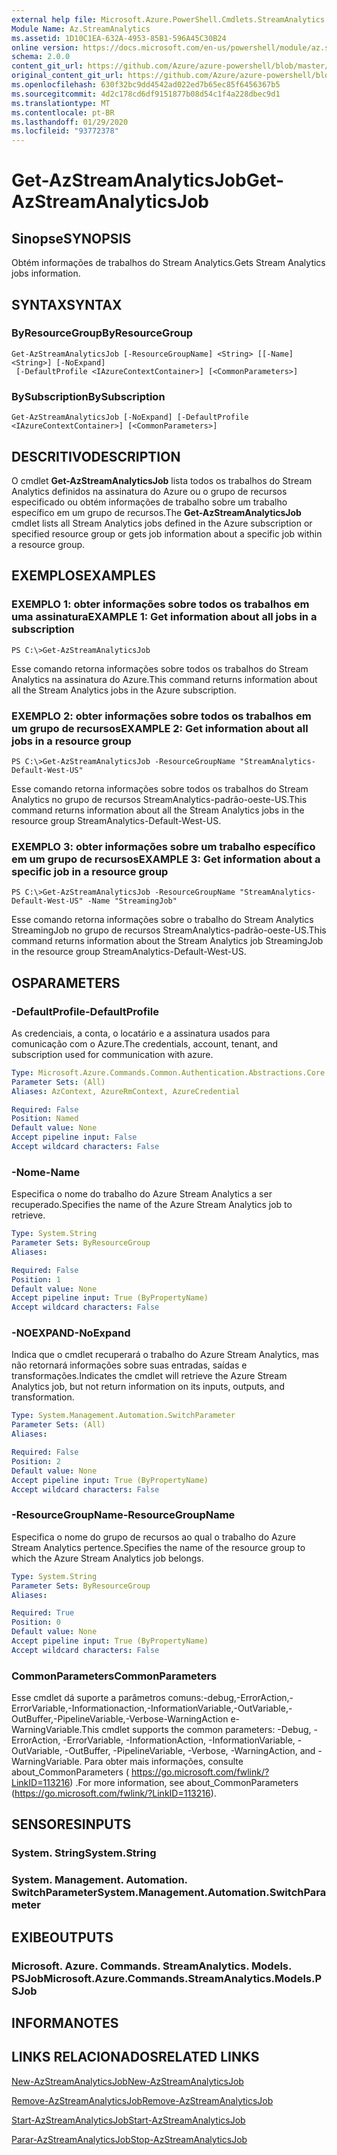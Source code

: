 ```yaml
---
external help file: Microsoft.Azure.PowerShell.Cmdlets.StreamAnalytics.dll-Help.xml
Module Name: Az.StreamAnalytics
ms.assetid: 1D10C1EA-632A-4953-85B1-596A45C30B24
online version: https://docs.microsoft.com/en-us/powershell/module/az.streamanalytics/get-azstreamanalyticsjob
schema: 2.0.0
content_git_url: https://github.com/Azure/azure-powershell/blob/master/src/StreamAnalytics/StreamAnalytics/help/Get-AzStreamAnalyticsJob.md
original_content_git_url: https://github.com/Azure/azure-powershell/blob/master/src/StreamAnalytics/StreamAnalytics/help/Get-AzStreamAnalyticsJob.md
ms.openlocfilehash: 630f32bc9dd4542ad022ed7b65ec85f6456367b5
ms.sourcegitcommit: 4d2c178cd6df9151877b08d54c1f4a228dbec9d1
ms.translationtype: MT
ms.contentlocale: pt-BR
ms.lasthandoff: 01/29/2020
ms.locfileid: "93772378"
---
```

# <span data-ttu-id="9e349-101">Get-AzStreamAnalyticsJob</span><span class="sxs-lookup"><span data-stu-id="9e349-101">Get-AzStreamAnalyticsJob</span></span>

## <span data-ttu-id="9e349-102">Sinopse</span><span class="sxs-lookup"><span data-stu-id="9e349-102">SYNOPSIS</span></span>
<span data-ttu-id="9e349-103">Obtém informações de trabalhos do Stream Analytics.</span><span class="sxs-lookup"><span data-stu-id="9e349-103">Gets Stream Analytics jobs information.</span></span>

## <span data-ttu-id="9e349-104">SYNTAX</span><span class="sxs-lookup"><span data-stu-id="9e349-104">SYNTAX</span></span>

### <span data-ttu-id="9e349-105">ByResourceGroup</span><span class="sxs-lookup"><span data-stu-id="9e349-105">ByResourceGroup</span></span>
```
Get-AzStreamAnalyticsJob [-ResourceGroupName] <String> [[-Name] <String>] [-NoExpand]
 [-DefaultProfile <IAzureContextContainer>] [<CommonParameters>]
```

### <span data-ttu-id="9e349-106">BySubscription</span><span class="sxs-lookup"><span data-stu-id="9e349-106">BySubscription</span></span>
```
Get-AzStreamAnalyticsJob [-NoExpand] [-DefaultProfile <IAzureContextContainer>] [<CommonParameters>]
```

## <span data-ttu-id="9e349-107">DESCRITIVO</span><span class="sxs-lookup"><span data-stu-id="9e349-107">DESCRIPTION</span></span>
<span data-ttu-id="9e349-108">O cmdlet **Get-AzStreamAnalyticsJob** lista todos os trabalhos do Stream Analytics definidos na assinatura do Azure ou o grupo de recursos especificado ou obtém informações de trabalho sobre um trabalho específico em um grupo de recursos.</span><span class="sxs-lookup"><span data-stu-id="9e349-108">The **Get-AzStreamAnalyticsJob** cmdlet lists all Stream Analytics jobs defined in the Azure subscription or specified resource group or gets job information about a specific job within a resource group.</span></span>

## <span data-ttu-id="9e349-109">EXEMPLOS</span><span class="sxs-lookup"><span data-stu-id="9e349-109">EXAMPLES</span></span>

### <span data-ttu-id="9e349-110">EXEMPLO 1: obter informações sobre todos os trabalhos em uma assinatura</span><span class="sxs-lookup"><span data-stu-id="9e349-110">EXAMPLE 1: Get information about all jobs in a subscription</span></span>
```
PS C:\>Get-AzStreamAnalyticsJob
```

<span data-ttu-id="9e349-111">Esse comando retorna informações sobre todos os trabalhos do Stream Analytics na assinatura do Azure.</span><span class="sxs-lookup"><span data-stu-id="9e349-111">This command returns information about all the Stream Analytics jobs in the Azure subscription.</span></span>

### <span data-ttu-id="9e349-112">EXEMPLO 2: obter informações sobre todos os trabalhos em um grupo de recursos</span><span class="sxs-lookup"><span data-stu-id="9e349-112">EXAMPLE 2: Get information about all jobs in a resource group</span></span>
```
PS C:\>Get-AzStreamAnalyticsJob -ResourceGroupName "StreamAnalytics-Default-West-US"
```

<span data-ttu-id="9e349-113">Esse comando retorna informações sobre todos os trabalhos do Stream Analytics no grupo de recursos StreamAnalytics-padrão-oeste-US.</span><span class="sxs-lookup"><span data-stu-id="9e349-113">This command returns information about all the Stream Analytics jobs in the resource group StreamAnalytics-Default-West-US.</span></span>

### <span data-ttu-id="9e349-114">EXEMPLO 3: obter informações sobre um trabalho específico em um grupo de recursos</span><span class="sxs-lookup"><span data-stu-id="9e349-114">EXAMPLE 3: Get information about a specific job in a resource group</span></span>
```
PS C:\>Get-AzStreamAnalyticsJob -ResourceGroupName "StreamAnalytics-Default-West-US" -Name "StreamingJob"
```

<span data-ttu-id="9e349-115">Esse comando retorna informações sobre o trabalho do Stream Analytics StreamingJob no grupo de recursos StreamAnalytics-padrão-oeste-US.</span><span class="sxs-lookup"><span data-stu-id="9e349-115">This command returns information about the Stream Analytics job StreamingJob in the resource group StreamAnalytics-Default-West-US.</span></span>

## <span data-ttu-id="9e349-116">OS</span><span class="sxs-lookup"><span data-stu-id="9e349-116">PARAMETERS</span></span>

### <span data-ttu-id="9e349-117">-DefaultProfile</span><span class="sxs-lookup"><span data-stu-id="9e349-117">-DefaultProfile</span></span>
<span data-ttu-id="9e349-118">As credenciais, a conta, o locatário e a assinatura usados para comunicação com o Azure.</span><span class="sxs-lookup"><span data-stu-id="9e349-118">The credentials, account, tenant, and subscription used for communication with azure.</span></span>

```yaml
Type: Microsoft.Azure.Commands.Common.Authentication.Abstractions.Core.IAzureContextContainer
Parameter Sets: (All)
Aliases: AzContext, AzureRmContext, AzureCredential

Required: False
Position: Named
Default value: None
Accept pipeline input: False
Accept wildcard characters: False
```

### <span data-ttu-id="9e349-119">-Nome</span><span class="sxs-lookup"><span data-stu-id="9e349-119">-Name</span></span>
<span data-ttu-id="9e349-120">Especifica o nome do trabalho do Azure Stream Analytics a ser recuperado.</span><span class="sxs-lookup"><span data-stu-id="9e349-120">Specifies the name of the Azure Stream Analytics job to retrieve.</span></span>

```yaml
Type: System.String
Parameter Sets: ByResourceGroup
Aliases:

Required: False
Position: 1
Default value: None
Accept pipeline input: True (ByPropertyName)
Accept wildcard characters: False
```

### <span data-ttu-id="9e349-121">-NOEXPAND</span><span class="sxs-lookup"><span data-stu-id="9e349-121">-NoExpand</span></span>
<span data-ttu-id="9e349-122">Indica que o cmdlet recuperará o trabalho do Azure Stream Analytics, mas não retornará informações sobre suas entradas, saídas e transformações.</span><span class="sxs-lookup"><span data-stu-id="9e349-122">Indicates the cmdlet will retrieve the Azure Stream Analytics job, but not return information on its inputs, outputs, and transformation.</span></span>

```yaml
Type: System.Management.Automation.SwitchParameter
Parameter Sets: (All)
Aliases:

Required: False
Position: 2
Default value: None
Accept pipeline input: True (ByPropertyName)
Accept wildcard characters: False
```

### <span data-ttu-id="9e349-123">-ResourceGroupName</span><span class="sxs-lookup"><span data-stu-id="9e349-123">-ResourceGroupName</span></span>
<span data-ttu-id="9e349-124">Especifica o nome do grupo de recursos ao qual o trabalho do Azure Stream Analytics pertence.</span><span class="sxs-lookup"><span data-stu-id="9e349-124">Specifies the name of the resource group to which the Azure Stream Analytics job belongs.</span></span>

```yaml
Type: System.String
Parameter Sets: ByResourceGroup
Aliases:

Required: True
Position: 0
Default value: None
Accept pipeline input: True (ByPropertyName)
Accept wildcard characters: False
```

### <span data-ttu-id="9e349-125">CommonParameters</span><span class="sxs-lookup"><span data-stu-id="9e349-125">CommonParameters</span></span>
<span data-ttu-id="9e349-126">Esse cmdlet dá suporte a parâmetros comuns:-debug,-ErrorAction,-ErrorVariable,-Informationaction,-InformationVariable,-OutVariable,-OutBuffer,-PipelineVariable,-Verbose-WarningAction e-WarningVariable.</span><span class="sxs-lookup"><span data-stu-id="9e349-126">This cmdlet supports the common parameters: -Debug, -ErrorAction, -ErrorVariable, -InformationAction, -InformationVariable, -OutVariable, -OutBuffer, -PipelineVariable, -Verbose, -WarningAction, and -WarningVariable.</span></span> <span data-ttu-id="9e349-127">Para obter mais informações, consulte about_CommonParameters ( https://go.microsoft.com/fwlink/?LinkID=113216) .</span><span class="sxs-lookup"><span data-stu-id="9e349-127">For more information, see about_CommonParameters (https://go.microsoft.com/fwlink/?LinkID=113216).</span></span>

## <span data-ttu-id="9e349-128">SENSORES</span><span class="sxs-lookup"><span data-stu-id="9e349-128">INPUTS</span></span>

### <span data-ttu-id="9e349-129">System. String</span><span class="sxs-lookup"><span data-stu-id="9e349-129">System.String</span></span>

### <span data-ttu-id="9e349-130">System. Management. Automation. SwitchParameter</span><span class="sxs-lookup"><span data-stu-id="9e349-130">System.Management.Automation.SwitchParameter</span></span>

## <span data-ttu-id="9e349-131">EXIBE</span><span class="sxs-lookup"><span data-stu-id="9e349-131">OUTPUTS</span></span>

### <span data-ttu-id="9e349-132">Microsoft. Azure. Commands. StreamAnalytics. Models. PSJob</span><span class="sxs-lookup"><span data-stu-id="9e349-132">Microsoft.Azure.Commands.StreamAnalytics.Models.PSJob</span></span>

## <span data-ttu-id="9e349-133">INFORMA</span><span class="sxs-lookup"><span data-stu-id="9e349-133">NOTES</span></span>

## <span data-ttu-id="9e349-134">LINKS RELACIONADOS</span><span class="sxs-lookup"><span data-stu-id="9e349-134">RELATED LINKS</span></span>

[<span data-ttu-id="9e349-135">New-AzStreamAnalyticsJob</span><span class="sxs-lookup"><span data-stu-id="9e349-135">New-AzStreamAnalyticsJob</span></span>](./New-AzStreamAnalyticsJob.md)

[<span data-ttu-id="9e349-136">Remove-AzStreamAnalyticsJob</span><span class="sxs-lookup"><span data-stu-id="9e349-136">Remove-AzStreamAnalyticsJob</span></span>](./Remove-AzStreamAnalyticsJob.md)

[<span data-ttu-id="9e349-137">Start-AzStreamAnalyticsJob</span><span class="sxs-lookup"><span data-stu-id="9e349-137">Start-AzStreamAnalyticsJob</span></span>](./Start-AzStreamAnalyticsJob.md)

[<span data-ttu-id="9e349-138">Parar-AzStreamAnalyticsJob</span><span class="sxs-lookup"><span data-stu-id="9e349-138">Stop-AzStreamAnalyticsJob</span></span>](./Stop-AzStreamAnalyticsJob.md)



